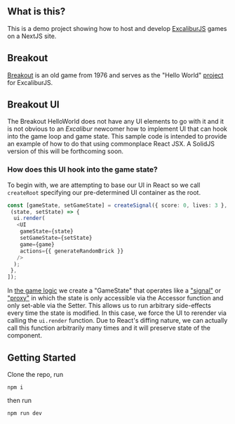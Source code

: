 ## What is this?

This is a demo project showing how to host and develop [ExcaliburJS](https://excaliburjs.com/docs/) games on a NextJS site.

## Breakout

[Breakout](<https://en.wikipedia.org/wiki/Breakout_(video_game)>) is an old game from 1976 and serves as the "Hello World" [project](https://excaliburjs.com/docs/getting-started) for ExcaliburJS.

## Breakout UI

The Breakout HelloWorld does not have any UI elements to go with it and it is not obvious to an _Excalibur_ newcomer how to implement UI that can hook into the game loop and game state. This sample code is intended to provide an example of how to do that using commonplace React JSX. A SolidJS version of this will be forthcoming soon.

### How does this UI hook into the game state?

To begin with, we are attempting to base our UI in React so we call `createRoot` specifying our pre-determined UI container as the root.

```typescript
const [gameState, setGameState] = createSignal({ score: 0, lives: 3 }, [
 (state, setState) => {
  ui.render(
   <UI
    gameState={state}
    setGameState={setState}
    game={game}
    actions={{ generateRandomBrick }}
   />
  );
 },
]);
```

In [the game logic](./src/app/breakout-ui/breakout-ui.tsx) we create a "GameState" that operates like a ["signal"](https://www.solidjs.com/tutorial/introduction_signals) or ["proxy"](https://developer.mozilla.org/en-US/docs/Web/JavaScript/Reference/Global_Objects/Proxy) in which the state is only accessible via the Accessor function and only set-able via the Setter. This allows us to run arbitrary side-effects every time the state is modified. In this case, we force the UI to rerender via calling the `ui.render` function. Due to React's diffing nature, we can actually call this function arbitrarily many times and it will preserve state of the component.

## Getting Started

Clone the repo, run

```shell
npm i
```

then run

```shell
npm run dev
```
